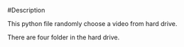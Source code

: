#Description

This python file randomly choose a video from hard drive.

There are four folder in the hard drive.
